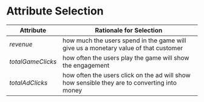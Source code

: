 # Attribute Selection

| Attribute  | Rationale for Selection  |
| ------------- | ------------- |
| *revenue*  | how much the users spend in the game will give us a monetary value of that customer  |
| *totalGameClicks*  | how often the users play the game will show the engagement  |
| *totalAdClicks*  | how often the users click on the ad will show how sensible they are to converting into money  |

